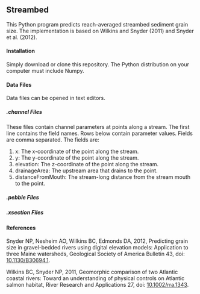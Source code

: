 ## Streambed

This Python program predicts reach-averaged streambed sediment grain size. The implementation is based on Wilkins and Snyder (2011) and Snyder et al. (2012).

#### Installation

Simply download or clone this repository. The Python distribution on your computer must include Numpy. 

#### Data Files

Data files can be opened in text editors.

##### .channel Files

These files contain channel parameters at points along a stream. The first line contains the field names. Rows below contain parameter values. Fields are comma separated. The fields are:

1.	x: The x-coordinate of the point along the stream.
2.	y: The y-coordinate of the point along the stream.
3.	elevation: The z-coordinate of the point along the stream.
4.	drainageArea: The upstream area that drains to the point.
5.	distanceFromMouth: The stream-long distance from the stream mouth to the point.

##### .pebble Files

<TODO>

##### .xsection Files

<TODO>

#### References

Snyder NP, Nesheim AO, Wilkins BC, Edmonds DA, 2012, Predicting grain size in gravel-bedded rivers using digital elevation models: Application to three Maine watersheds, Geological Society of America Bulletin 43, doi: [10.1130/B30694.1](http://doi.org/10.1130/B30694.1).

Wilkins BC, Snyder NP, 2011, Geomorphic comparison of two Atlantic coastal rivers: Toward an understanding of physical controls on Atlantic salmon habitat, River Research and Applications 27, doi: [10.1002/rra.1343](http://doi.org/10.1002/rra.1343).
